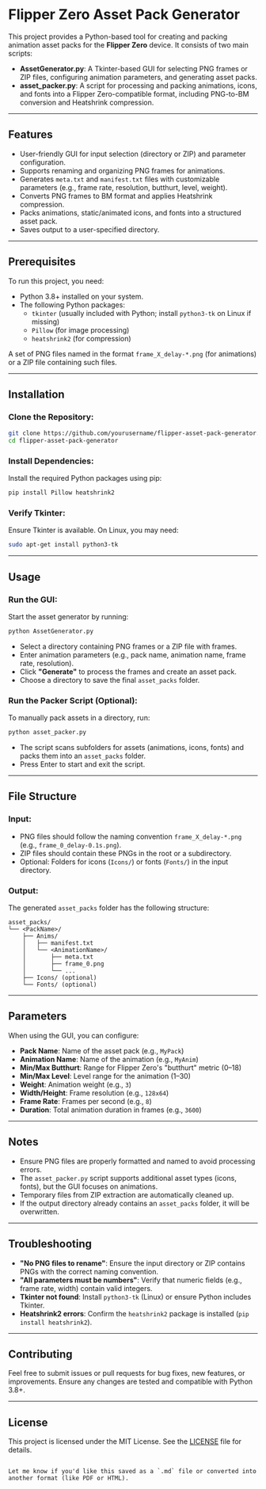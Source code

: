 # Flipper Zero Asset Pack Generator

This project provides a Python-based tool for creating and packing animation asset packs for the **Flipper Zero** device. It consists of two main scripts:

- **AssetGenerator.py**: A Tkinter-based GUI for selecting PNG frames or ZIP files, configuring animation parameters, and generating asset packs.
- **asset_packer.py**: A script for processing and packing animations, icons, and fonts into a Flipper Zero-compatible format, including PNG-to-BM conversion and Heatshrink compression.

---

## Features

- User-friendly GUI for input selection (directory or ZIP) and parameter configuration.
- Supports renaming and organizing PNG frames for animations.
- Generates `meta.txt` and `manifest.txt` files with customizable parameters (e.g., frame rate, resolution, butthurt, level, weight).
- Converts PNG frames to BM format and applies Heatshrink compression.
- Packs animations, static/animated icons, and fonts into a structured asset pack.
- Saves output to a user-specified directory.

---

## Prerequisites

To run this project, you need:

- Python 3.8+ installed on your system.
- The following Python packages:
  - `tkinter` (usually included with Python; install `python3-tk` on Linux if missing)
  - `Pillow` (for image processing)
  - `heatshrink2` (for compression)

A set of PNG files named in the format `frame_X_delay-*.png` (for animations) or a ZIP file containing such files.

---

## Installation

### Clone the Repository:
```bash
git clone https://github.com/yourusername/flipper-asset-pack-generator.git
cd flipper-asset-pack-generator
````

### Install Dependencies:

Install the required Python packages using pip:

```bash
pip install Pillow heatshrink2
```

### Verify Tkinter:

Ensure Tkinter is available. On Linux, you may need:

```bash
sudo apt-get install python3-tk
```

---

## Usage

### Run the GUI:

Start the asset generator by running:

```bash
python AssetGenerator.py
```

* Select a directory containing PNG frames or a ZIP file with frames.
* Enter animation parameters (e.g., pack name, animation name, frame rate, resolution).
* Click **"Generate"** to process the frames and create an asset pack.
* Choose a directory to save the final `asset_packs` folder.

### Run the Packer Script (Optional):

To manually pack assets in a directory, run:

```bash
python asset_packer.py
```

* The script scans subfolders for assets (animations, icons, fonts) and packs them into an `asset_packs` folder.
* Press Enter to start and exit the script.

---

## File Structure

### Input:

* PNG files should follow the naming convention `frame_X_delay-*.png` (e.g., `frame_0_delay-0.1s.png`).
* ZIP files should contain these PNGs in the root or a subdirectory.
* Optional: Folders for icons (`Icons/`) or fonts (`Fonts/`) in the input directory.

### Output:

The generated `asset_packs` folder has the following structure:

```
asset_packs/
└── <PackName>/
    ├── Anims/
    │   ├── manifest.txt
    │   └── <AnimationName>/
    │       ├── meta.txt
    │       ├── frame_0.png
    │       └── ...
    ├── Icons/ (optional)
    └── Fonts/ (optional)
```

---

## Parameters

When using the GUI, you can configure:

* **Pack Name**: Name of the asset pack (e.g., `MyPack`)
* **Animation Name**: Name of the animation (e.g., `MyAnim`)
* **Min/Max Butthurt**: Range for Flipper Zero's "butthurt" metric (0–18)
* **Min/Max Level**: Level range for the animation (1–30)
* **Weight**: Animation weight (e.g., `3`)
* **Width/Height**: Frame resolution (e.g., `128x64`)
* **Frame Rate**: Frames per second (e.g., `8`)
* **Duration**: Total animation duration in frames (e.g., `3600`)

---

## Notes

* Ensure PNG files are properly formatted and named to avoid processing errors.
* The `asset_packer.py` script supports additional asset types (icons, fonts), but the GUI focuses on animations.
* Temporary files from ZIP extraction are automatically cleaned up.
* If the output directory already contains an `asset_packs` folder, it will be overwritten.

---

## Troubleshooting

* **"No PNG files to rename"**: Ensure the input directory or ZIP contains PNGs with the correct naming convention.
* **"All parameters must be numbers"**: Verify that numeric fields (e.g., frame rate, width) contain valid integers.
* **Tkinter not found**: Install `python3-tk` (Linux) or ensure Python includes Tkinter.
* **Heatshrink2 errors**: Confirm the `heatshrink2` package is installed (`pip install heatshrink2`).

---

## Contributing

Feel free to submit issues or pull requests for bug fixes, new features, or improvements. Ensure any changes are tested and compatible with Python 3.8+.

---

## License

This project is licensed under the MIT License. See the [LICENSE](LICENSE) file for details.

```

Let me know if you'd like this saved as a `.md` file or converted into another format (like PDF or HTML).
```
